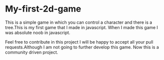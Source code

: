 # My-first-2d-game
This is a simple game in which you can control a character and there is a tree.This is my first game that I made in javascript. When I made this game I was absolute noob in javascript.

Feel free to contribute in this project I will be happy to accept all your pull requests.Although I am not going to further develop this game. Now this is a community driven project.
